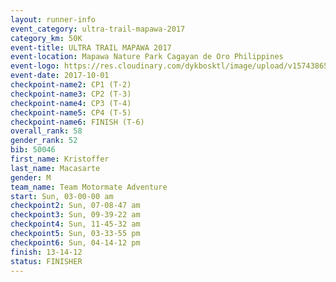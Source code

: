 ```yaml
---
layout: runner-info 
event_category: ultra-trail-mapawa-2017 
category_km: 50K 
event-title: ULTRA TRAIL MAPAWA 2017 
event-location: Mapawa Nature Park Cagayan de Oro Philippines 
event-logo: https://res.cloudinary.com/dykbosktl/image/upload/v1574386563/Logo/image-asset_plfjxn.jpg 
event-date: 2017-10-01 
checkpoint-name2: CP1 (T-2) 
checkpoint-name3: CP2 (T-3) 
checkpoint-name4: CP3 (T-4) 
checkpoint-name5: CP4 (T-5) 
checkpoint-name6: FINISH (T-6) 
overall_rank: 58
gender_rank: 52
bib: 50046
first_name: Kristoffer
last_name: Macasarte
gender: M
team_name: Team Motormate Adventure
start: Sun, 03-00-00 am
checkpoint2: Sun, 07-08-47 am
checkpoint3: Sun, 09-39-22 am
checkpoint4: Sun, 11-45-32 am
checkpoint5: Sun, 03-33-55 pm
checkpoint6: Sun, 04-14-12 pm
finish: 13-14-12
status: FINISHER
---
```

